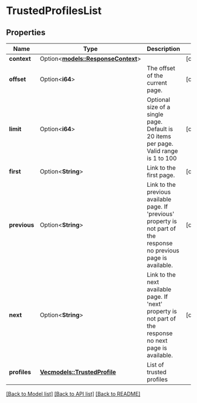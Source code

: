 # TrustedProfilesList

## Properties

Name | Type | Description | Notes
------------ | ------------- | ------------- | -------------
**context** | Option<[**models::ResponseContext**](ResponseContext.md)> |  | [optional]
**offset** | Option<**i64**> | The offset of the current page. | [optional]
**limit** | Option<**i64**> | Optional size of a single page. Default is 20 items per page. Valid range is 1 to 100 | [optional]
**first** | Option<**String**> | Link to the first page. | [optional]
**previous** | Option<**String**> | Link to the previous available page. If 'previous' property is not part of the response no previous page is available. | [optional]
**next** | Option<**String**> | Link to the next available page. If 'next' property is not part of the response no next page is available. | [optional]
**profiles** | [**Vec<models::TrustedProfile>**](TrustedProfile.md) | List of trusted profiles | 

[[Back to Model list]](../README.md#documentation-for-models) [[Back to API list]](../README.md#documentation-for-api-endpoints) [[Back to README]](../README.md)


